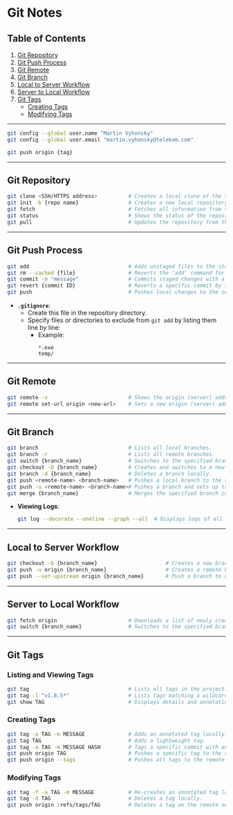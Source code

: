 
# Git Notes

## Table of Contents
1. [Git Repository](#git-repository)
2. [Git Push Process](#git-push-process)
3. [Git Remote](#git-remote)
4. [Git Branch](#git-branch)
5. [Local to Server Workflow](#local-to-server-workflow)
6. [Server to Local Workflow](#server-to-local-workflow)
7. [Git Tags](#git-tags)
   - [Creating Tags](#creating-tags)
   - [Modifying Tags](#modifying-tags)

---
```bash
git config --global user.name "Martin Vyhonsky"
git config --global user.email "martin.vyhonsky@telekom.com"
```
```bash
git push origin {tag}
```
---

## Git Repository

```bash
git clone <SSH/HTTPS address>          # Creates a local clone of the server repository.
git init -b {repo name}                # Creates a new local repository.
git fetch                              # Fetches all information from the server; does not merge like 'pull'.
git status                             # Shows the status of the repository.
git pull                               # Updates the repository from the server.
```

---

## Git Push Process

```bash
git add                                # Adds unstaged files to the staging area.
git rm --cached {file}                 # Reverts the 'add' command for the specified file.
git commit -m "message"                # Commits staged changes with a message.
git revert {commit ID}                 # Reverts a specific commit by its ID.
git push                               # Pushes local changes to the server.
```

- **`.gitignore`**:
  - Create this file in the repository directory.
  - Specify files or directories to exclude from `git add` by listing them line by line:
    - Example:
      ```
      *.exe
      temp/
      ```

---

## Git Remote

```bash
git remote -v                          # Shows the origin (server) address.
git remote set-url origin <new-url>    # Sets a new origin (server) address.
```

---

## Git Branch

```bash
git branch                             # Lists all local branches.
git branch -r                          # Lists all remote branches.
git switch {branch_name}               # Switches to the specified branch.
git checkout -b {branch_name}          # Creates and switches to a new branch.
git branch -d {branch_name}            # Deletes a branch locally.
git push <remote-name> <branch-name>   # Pushes a local branch to the server.
git push -u <remote-name> <branch-name># Pushes a branch and sets up tracking (stream).
git merge {branch_name}                # Merges the specified branch into the current branch.
```

- **Viewing Logs**:
  ```bash
  git log --decorate --oneline --graph --all  # Displays logs of all branches with a graph.
  ```

---

## Local to Server Workflow

```bash
git checkout -b {branch_name}                      # Creates a new branch and switches to it.
git push -u origin {branch_name}                   # Creates a remote branch with a tracking stream.
git push --set-upstream origin {branch_name}       # Push a branch to origin/branch name.
```

---

## Server to Local Workflow

```bash
git fetch origin                       # Downloads a list of newly created remote branches.
git switch {branch_name}               # Switches to the specified branch and copies it locally.
```

---

## Git Tags

### Listing and Viewing Tags

```bash
git tag                                # Lists all tags in the project.
git tag -l "v1.8.5*"                   # Lists tags matching a wildcard.
git show TAG                           # Displays details and annotations for a specific tag.
```

### Creating Tags

```bash
git tag -a TAG -m MESSAGE              # Adds an annotated tag locally.
git tag TAG                            # Adds a lightweight tag.
git tag -a TAG -m MESSAGE HASH         # Tags a specific commit with an annotated tag.
git push origin TAG                    # Pushes a specific tag to the remote.
git push origin --tags                 # Pushes all tags to the remote.
```

### Modifying Tags

```bash
git tag -f -a TAG -m MESSAGE           # Re-creates an annotated tag locally.
git tag -d TAG                         # Deletes a tag locally.
git push origin :refs/tags/TAG         # Deletes a tag on the remote server.
```
